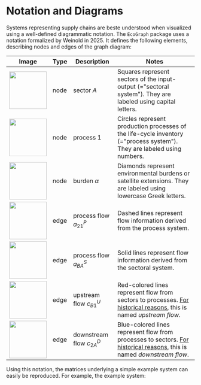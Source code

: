 # Notation and Diagrams

Systems representing supply chains are beste understood when visualized using a well-defined diagrammatic notation. The `EcoGraph` package uses a notation formalized by Weinold in 2025. It defines the following elements, describing nodes and edges of the graph diagram:

| Image            | Type | Description       | Notes           |
|------------------|-------|------------|-----------------|
| <img src="../../_media/legend/sector.svg" width="100"> | node | sector $A$ | Squares represent sectors of the input-output (="sectoral system"). They are labeled using capital letters. |
| <img src="../../_media/legend/process.svg" width="100"> | node | process $1$ | Circles represent production processes of the life-cycle inventory (="process system"). They are labeled using numbers. |
| <img src="../../_media/legend/burden.svg" width="100"> | node | burden $\alpha$ | Diamonds represent environmental burdens or satellite extensions. They are labeled using lowercase Greek letters. |
| <img src="../../_media/legend/flow_process.svg" width="100"> | edge | process flow $a^P_{21}$ | Dashed lines represent flow information derived from the process system. |
| <img src="../../_media/legend/flow_sector.svg" width="100"> | edge | process flow $a^S_{BA}$ | Solid lines represent flow information derived from the sectoral system. |
| <img src="../../_media/legend/flow_upstream.svg" width="100"> | edge | upstream flow $c^U_{B1}$ | Red-colored lines represent flow from sectors to processes. [For historical reasons](https://doi.org/10.1016/j.ecolecon.2003.10.013), this is named _upstream flow_. |
| <img src="../../_media/legend/flow_downstream.svg" width="100"> | edge | downstream flow $c^D_{2A}$ | Blue-colored lines represent flow from  processes to sectors. [For historical reasons](https://doi.org/10.1016/j.ecolecon.2003.10.013), this is named _downstream flow_. |

Using this notation, the matrices underlying a simple example system can easily be reproduced. For example, the example system: